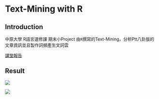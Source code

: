 # Text-Mining with R
Introduction
--

中原大學 R語言選修課 期末小Project
由`R`撰寫的Text-Mining，分析Ptt八卦版的文章資訊並且製作詞頻產生文詞雲

[課堂報告](https://github.com/silence0925/Text-Mining/blob/master/10427221-%E6%9C%9F%E6%9C%AB%E5%B0%88%E9%A1%8C10427221.pptx)


Result
--

![](https://github.com/silence0925/Text-Mining/blob/master/img/1.png)

![](https://github.com/silence0925/Text-Mining/blob/master/img/2.png)
